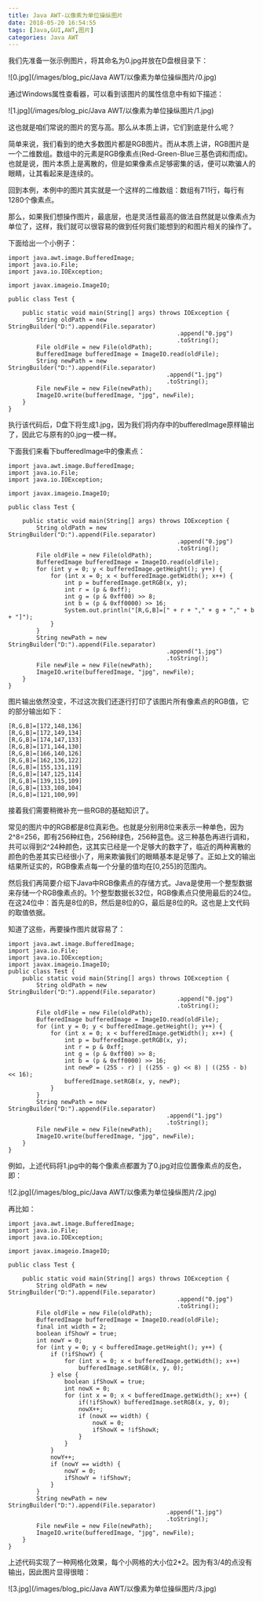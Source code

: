 ```yaml
---
title: Java AWT-以像素为单位操纵图片
date: 2018-05-20 16:54:55
tags: [Java,GUI,AWT,图片]
categories: Java AWT
---
```


我们先准备一张示例图片，将其命名为0.jpg并放在D盘根目录下：

![0.jpg](/images/blog_pic/Java AWT/以像素为单位操纵图片/0.jpg)

<!-- more -->

通过Windows属性查看器，可以看到该图片的属性信息中有如下描述：

![1.jpg](/images/blog_pic/Java AWT/以像素为单位操纵图片/1.jpg)

这也就是咱们常说的图片的宽与高。那么从本质上讲，它们到底是什么呢？

简单来说，我们看到的绝大多数图片都是RGB图片。而从本质上讲，RGB图片是一个二维数组。数组中的元素是RGB像素点(Red-Green-Blue三基色调和而成)。也就是说，图片本质上是离散的，但是如果像素点足够密集的话，便可以欺骗人的眼睛，让其看起来是连续的。

回到本例，本例中的图片其实就是一个这样的二维数组：数组有711行，每行有1280个像素点。

那么，如果我们想操作图片，最底层，也是灵活性最高的做法自然就是以像素点为单位了，这样，我们就可以很容易的做到任何我们能想到的和图片相关的操作了。

下面给出一个小例子：

```
import java.awt.image.BufferedImage;
import java.io.File;
import java.io.IOException;

import javax.imageio.ImageIO;

public class Test {

    public static void main(String[] args) throws IOException {
        String oldPath = new StringBuilder("D:").append(File.separator)
                                                .append("0.jpg")
                                                .toString();
        File oldFile = new File(oldPath);
        BufferedImage bufferedImage = ImageIO.read(oldFile);
        String newPath = new StringBuilder("D:").append(File.separator)
                                             .append("1.jpg")
                                             .toString();
        File newFile = new File(newPath);
        ImageIO.write(bufferedImage, "jpg", newFile);
    }
}
```

执行该代码后，D盘下将生成1.jpg，因为我们将内存中的bufferedImage原样输出了，因此它与原有的0.jpg一模一样。

下面我们来看下bufferedImage中的像素点：

```
import java.awt.image.BufferedImage;
import java.io.File;
import java.io.IOException;

import javax.imageio.ImageIO;

public class Test {

    public static void main(String[] args) throws IOException {
        String oldPath = new StringBuilder("D:").append(File.separator)
                                                .append("0.jpg")
                                                .toString();
        File oldFile = new File(oldPath);
        BufferedImage bufferedImage = ImageIO.read(oldFile);
        for (int y = 0; y < bufferedImage.getHeight(); y++) {
            for (int x = 0; x < bufferedImage.getWidth(); x++) {
                int p = bufferedImage.getRGB(x, y);
                int r = (p & 0xff);
                int g = (p & 0xff00) >> 8;
                int b = (p & 0xff0000) >> 16;
                System.out.println("[R,G,B]=[" + r + "," + g + "," + b + "]");
            }
        }
        String newPath = new StringBuilder("D:").append(File.separator)
                                             .append("1.jpg")
                                             .toString();
        File newFile = new File(newPath);
        ImageIO.write(bufferedImage, "jpg", newFile);
    }
}
```

图片输出依然没变，不过这次我们还逐行打印了该图片所有像素点的RGB值，它的部分输出如下：

```
[R,G,B]=[172,148,136]
[R,G,B]=[172,149,134]
[R,G,B]=[174,147,133]
[R,G,B]=[171,144,130]
[R,G,B]=[166,140,126]
[R,G,B]=[162,136,122]
[R,G,B]=[155,131,119]
[R,G,B]=[147,125,114]
[R,G,B]=[139,115,109]
[R,G,B]=[133,108,104]
[R,G,B]=[121,100,99]
```

接着我们需要稍微补充一些RGB的基础知识了。

常见的图片中的RGB都是8位真彩色。也就是分别用8位来表示一种单色，因为2^8=256，即有256种红色，256种绿色，256种蓝色。这三种基色再进行调和，共可以得到2^24种颜色，这其实已经是一个足够大的数字了，临近的两种离散的颜色的色差其实已经很小了，用来欺骗我们的眼睛基本是足够了。正如上文的输出结果所证实的，RGB像素点每一个分量的值均在[0,255]的范围内。

然后我们再简要介绍下Java中RGB像素点的存储方式。Java是使用一个整型数据来存储一个RGB像素点的。1个整型数据长32位，RGB像素点只使用最后的24位。在这24位中：首先是8位的B，然后是8位的G，最后是8位的R。这也是上文代码的取值依据。

知道了这些，再要操作图片就容易了：

```
import java.awt.image.BufferedImage;
import java.io.File;
import java.io.IOException;
import javax.imageio.ImageIO;
public class Test {
    public static void main(String[] args) throws IOException {
        String oldPath = new StringBuilder("D:").append(File.separator)
                                                .append("0.jpg")
                                                .toString();
        File oldFile = new File(oldPath);
        BufferedImage bufferedImage = ImageIO.read(oldFile);
        for (int y = 0; y < bufferedImage.getHeight(); y++) {
            for (int x = 0; x < bufferedImage.getWidth(); x++) {
                int p = bufferedImage.getRGB(x, y);
                int r = p & 0xff;
                int g = (p & 0xff00) >> 8;
                int b = (p & 0xff0000) >> 16;
                int newP = (255 - r) | ((255 - g) << 8) | ((255 - b) << 16);
                bufferedImage.setRGB(x, y, newP);
            }
        }
        String newPath = new StringBuilder("D:").append(File.separator)
                                             .append("1.jpg")
                                             .toString();
        File newFile = new File(newPath);
        ImageIO.write(bufferedImage, "jpg", newFile);
    }
}
```

例如，上述代码将1.jpg中的每个像素点都置为了0.jpg对应位置像素点的反色，即：

![2.jpg](/images/blog_pic/Java AWT/以像素为单位操纵图片/2.jpg)

再比如：

```
import java.awt.image.BufferedImage;
import java.io.File;
import java.io.IOException;

import javax.imageio.ImageIO;

public class Test {

    public static void main(String[] args) throws IOException {
        String oldPath = new StringBuilder("D:").append(File.separator)
                                                .append("0.jpg")
                                                .toString();
        File oldFile = new File(oldPath);
        BufferedImage bufferedImage = ImageIO.read(oldFile);
        final int width = 2;
        boolean ifShowY = true;
        int nowY = 0;
        for (int y = 0; y < bufferedImage.getHeight(); y++) {
            if (!ifShowY) {
                for (int x = 0; x < bufferedImage.getWidth(); x++)
                    bufferedImage.setRGB(x, y, 0);
            } else {
                boolean ifShowX = true;
                int nowX = 0;
                for (int x = 0; x < bufferedImage.getWidth(); x++) {
                    if(!ifShowX) bufferedImage.setRGB(x, y, 0);
                    nowX++;
                    if (nowX == width) {
                        nowX = 0;
                        ifShowX = !ifShowX;
                    }
                }
            }
            nowY++;
            if (nowY == width) {
                nowY = 0;
                ifShowY = !ifShowY;
            }
        }
        String newPath = new StringBuilder("D:").append(File.separator)
                                             .append("1.jpg")
                                             .toString();
        File newFile = new File(newPath);
        ImageIO.write(bufferedImage, "jpg", newFile);
    }
}
```

上述代码实现了一种网格化效果，每个小网格的大小位2*2。因为有3/4的点没有输出，因此图片显得很暗：

![3.jpg](/images/blog_pic/Java AWT/以像素为单位操纵图片/3.jpg)